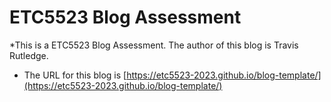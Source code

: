 
# ETC5523 Blog Assessment

*This is a ETC5523 Blog Assessment.
The author of this blog is Travis Rutledge.
* The URL for this blog is [https://etc5523-2023.github.io/blog-template/](https://etc5523-2023.github.io/blog-template/)
